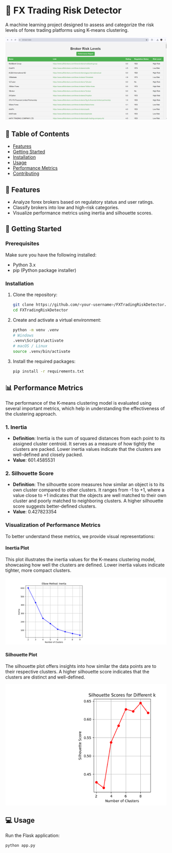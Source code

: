 # 🎯 FX Trading Risk Detector

A machine learning project designed to assess and categorize the risk levels of forex trading platforms using K-means clustering.

![Overview of FX Trading Risk Detector](./welcome.png)

## 📖 Table of Contents
- [Features](#features)
- [Getting Started](#getting-started)
- [Installation](#installation)
- [Usage](#usage)
- [Performance Metrics](#performance-metrics)
- [Contributing](#contributing)

## 🌟 Features
- Analyze forex brokers based on regulatory status and user ratings.
- Classify brokers into low and high-risk categories.
- Visualize performance metrics using inertia and silhouette scores.

## 🚀 Getting Started

### Prerequisites
Make sure you have the following installed:
- Python 3.x
- pip (Python package installer)

### Installation
1. Clone the repository:
    ```bash
    git clone https://github.com/<your-username>/FXTradingRiskDetector.git
    cd FXTradingRiskDetector
    ```

2. Create and activate a virtual environment:
    ```bash
    python -m venv .venv
    # Windows
    .venv\Scripts\activate
    # macOS / Linux
    source .venv/bin/activate
    ```

3. Install the required packages:
    ```bash
    pip install -r requirements.txt
    ```
## 📊 Performance Metrics

The performance of the K-means clustering model is evaluated using several important metrics, which help in understanding the effectiveness of the clustering approach.

### 1. Inertia
- **Definition**: Inertia is the sum of squared distances from each point to its assigned cluster centroid. It serves as a measure of how tightly the clusters are packed. Lower inertia values indicate that the clusters are well-defined and closely packed.
- **Value**: 601.4585531

### 2. Silhouette Score
- **Definition**: The silhouette score measures how similar an object is to its own cluster compared to other clusters. It ranges from -1 to +1, where a value close to +1 indicates that the objects are well matched to their own cluster and poorly matched to neighboring clusters. A higher silhouette score suggests better-defined clusters.
- **Value**: 0.427823354

### Visualization of Performance Metrics
To better understand these metrics, we provide visual representations:

#### Inertia Plot
This plot illustrates the inertia values for the K-means clustering model, showcasing how well the clusters are defined. Lower inertia values indicate tighter, more compact clusters.

![Inertia Plot](static/inertia_plot.png)

#### Silhouette Plot
The silhouette plot offers insights into how similar the data points are to their respective clusters. A higher silhouette score indicates that the clusters are distinct and well-defined.

![Silhouette Plot](static/silhouette_plot.png)

## 💻 Usage
Run the Flask application:
```bash
python app.py


